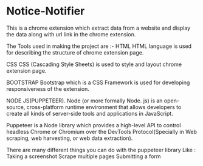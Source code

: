 # Notice-Notifier

This is a chrome extension which extract data from a website and display the data along with url link in the chrome extension. 

The Tools used in making the project are :- 
HTML 
HTML  language is used for describing the structure of chrome extension page.

CSS
CSS (Cascading Style Sheets) is used to style and layout chrome extension page.
 
BOOTSTRAP
Bootstrap which is a  CSS Framework is used for developing responsiveness of the extension.

NODE JS(PUPPETEER).
Node (or more formally Node. js) is an open-source, cross-platform runtime environment that allows developers to create all kinds of server-side tools and applications in JavaScript.

Puppeteer is a Node library which provides a high-level API to control headless Chrome or Chromium over the DevTools Protocol(Specially in Web scraping, web harvesting, or web data extraction).

There are many different things you can do with the puppeteer library
Like :
Taking a screenshot
Scrape multiple pages
Submitting a form
